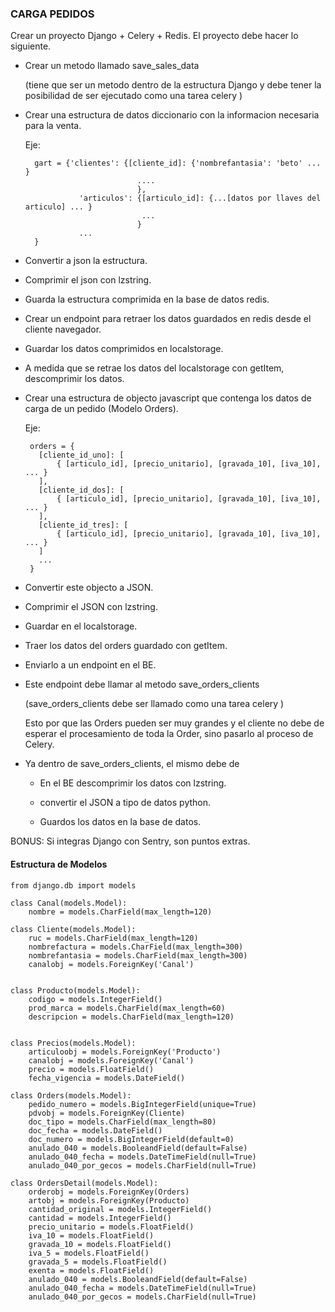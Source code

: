 
### CARGA PEDIDOS ####

Crear un proyecto Django + Celery + Redis. El proyecto debe hacer lo siguiente.


* Crear un metodo llamado save_sales_data

   (tiene que ser un metodo dentro de la estructura Django y debe tener la posibilidad de ser ejecutado como una tarea celery )

* Crear una estructura de datos diccionario con la informacion necesaria para la venta.

    Eje:
     ```
       gart = {'clientes': {[cliente_id]: {'nombrefantasia': 'beto' ... } 
                              ....
                              },
                 'articulos': {[articulo_id]: {...[datos por llaves del articulo] ... }
                               ...
                              }
                 ...
       }
     ```

* Convertir a json la estructura.    

* Comprimir el json con lzstring.

* Guarda la estructura comprimida en la base de datos redis.

* Crear un endpoint para retraer los datos guardados en redis desde el cliente navegador.

* Guardar los datos comprimidos en localstorage.

* A medida que se retrae los datos del localstorage con getItem, descomprimir los datos.

* Crear una estructura de objecto javascript que contenga los datos de carga de un pedido (Modelo Orders).

    Eje: 
     ```
      orders = {  
        [cliente_id_uno]: [
            { [articulo_id], [precio_unitario], [gravada_10], [iva_10], ... }
        ],
        [cliente_id_dos]: [
            { [articulo_id], [precio_unitario], [gravada_10], [iva_10], ... }
        ],
        [cliente_id_tres]: [
            { [articulo_id], [precio_unitario], [gravada_10], [iva_10], ... }
        ]
        ...
      }
     ```

* Convertir este objecto a JSON.

* Comprimir el JSON con lzstring.

* Guardar en el localstorage.

* Traer los datos del orders guardado con getItem.

* Enviarlo a un endpoint en el BE.

* Este endpoint debe llamar al metodo save_orders_clients

  (save_orders_clients debe ser llamado como una tarea celery )

  Esto por que las Orders pueden ser muy grandes y el cliente no debe de esperar el procesamiento de toda la Order, sino pasarlo al proceso de Celery.

* Ya dentro de save_orders_clients, el mismo debe de 

  * En el BE descomprimir los datos con lzstring.

  * convertir el JSON a tipo de datos python.

  * Guardos los datos en la base de datos.



BONUS: Si integras Django con Sentry, son puntos extras.


#### Estructura de Modelos

```
from django.db import models

class Canal(models.Model):
    nombre = models.CharField(max_length=120)

class Cliente(models.Model):
    ruc = models.CharField(max_length=120)
    nombrefactura = models.CharField(max_length=300)
    nombrefantasia = models.CharField(max_length=300)
    canalobj = models.ForeignKey('Canal')


class Producto(models.Model):
    codigo = models.IntegerField()
    prod_marca = models.CharField(max_length=60)
    descripcion = models.CharField(max_length=120)


class Precios(models.Model):
    articuloobj = models.ForeignKey('Producto')
    canalobj = models.ForeignKey('Canal')
    precio = models.FloatField()
    fecha_vigencia = models.DateField()

class Orders(models.Model):
    pedido_numero = models.BigIntegerField(unique=True)
    pdvobj = models.ForeignKey(Cliente)
    doc_tipo = models.CharField(max_length=80)
    doc_fecha = models.DateField()
    doc_numero = models.BigIntegerField(default=0)
    anulado_040 = models.BooleandField(default=False)
    anulado_040_fecha = models.DateTimeField(null=True)
    anulado_040_por_gecos = models.CharField(null=True)

class OrdersDetail(models.Model):
    orderobj = models.ForeignKey(Orders)
    artobj = models.ForeignKey(Producto)
    cantidad_original = models.IntegerField()
    cantidad = models.IntegerField()
    precio_unitario = models.FloatField()
    iva_10 = models.FloatField()
    gravada_10 = models.FloatField()
    iva_5 = models.FloatField()
    gravada_5 = models.FloatField()
    exenta = models.FloatField()
    anulado_040 = models.BooleandField(default=False)
    anulado_040_fecha = models.DateTimeField(null=True)
    anulado_040_por_gecos = models.CharField(null=True)
```
